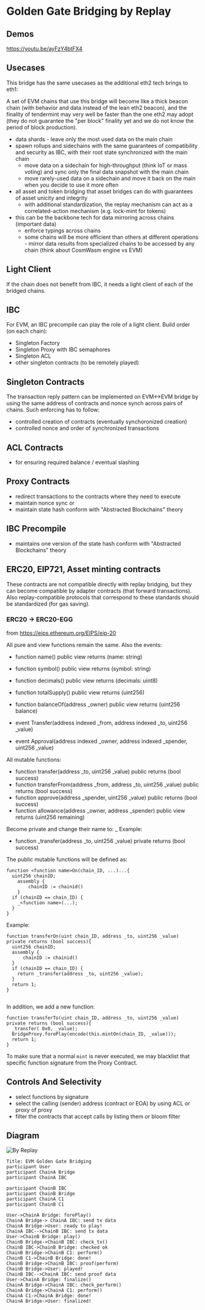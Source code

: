 # Golden Gate Bridging by Replay

## Demos

https://youtu.be/ayFzY4btFX4

## Usecases

This bridge has the same usecases as the additional eth2 tech brings to eth1:

A set of EVM chains that use this bridge will become like a thick beacon chain (with behavior and data instead of the lean eth2 beacon), and the finality of tendermint may very well be faster than the one eth2 may adopt (they do not guarantee the "per block" finality yet and we do not know the period of block production).

- data shards - leave only the most used data on the main chain
- spawn rollups and sidechains with the same guarantees of compatibility and security as IBC, with their root state synchronized with the main chain
    - move data on a sidechain for high-throughput (think IoT or mass voting) and sync only the final data snapshot with the main chain
    - move rarely-used data on a sidechain and move it back on the main when you decide to use it more often
- all asset and token bridging that asset bridges can do with guarantees of asset unicity and integrity
    - with additional standardization, the replay mechanism can act as a correlated-action mechanism (e.g. lock-mint for tokens)
- this can be the backbone tech for data mirroring across chains (important data)
    - enforce typings across chains 
    - some chains will be more efficient than others at different operations - mirror data results from specialized chains to be accessed by any chain (think about CosmWasm engine vs EVM)


## Light Client

If the chain does not benefit from IBC, it needs a light client of each of the bridged chains.

## IBC

For EVM, an IBC precompile can play the role of a light client. Build order (on each chain):

- Singleton Factory
- Singleton Proxy with IBC semaphores
- Singleton ACL
- other singleton contracts (to be remotely played)

## Singleton Contracts

The transaction reply pattern can be implemented on EVM<->EVM bridge by using the same address of contracts and nonce synch across pairs of chains.
Such enforcing has to follow:

- controlled creation of contracts (eventually synchoronized creation)
- controlled nonce and order of synchronized transactions

## ACL Contracts

- for ensuring required balance / eventual slashing

## Proxy Contracts

- redirect transactions to the contracts where they need to execute
- maintain nonce sync or
- maintain state hash conform with "Abstracted Blockchains" theory

## IBC Precompile

- maintains one version of the state hash conform with "Abstracted Blockchains" theory

## ERC20, EIP721, Asset minting contracts

These contracts are not compatible directly with replay bridging, but they can become compatible by adapter contracts (that forward transactions).
Also replay-compatible protocols that correspond to these standards should be standardized (for gas saving).

### ERC20 -> ERC20-EGG

from https://eips.ethereum.org/EIPS/eip-20

All pure and view functions remain the same. Also the events:

- function name() public view returns (name: string)
- function symbol() public view returns (symbol: string)
- function decimals() public view returns (decimals: uint8)
- function totalSupply() public view returns (uint256)
- function balanceOf(address _owner) public view returns (uint256 balance)

- event Transfer(address indexed _from, address indexed _to, uint256 _value)
- event Approval(address indexed _owner, address indexed _spender, uint256 _value)

All mutable functions:

- function transfer(address _to, uint256 _value) public returns (bool success)
- function transferFrom(address _from, address _to, uint256 _value) public returns (bool success)
- function approve(address _spender, uint256 _value) public returns (bool success)
- function allowance(address _owner, address _spender) public view returns (uint256 remaining)

Become private and change their name to: _<function name> Example:

- function _transfer(address _to, uint256 _value) private returns (bool success)

The public mutable functions will be defined as:
  
```
function <function name>On(chain_ID, ...)...{
  uint256 chainID;
    assembly {
        chainID := chainid()
    }
  if (chainID == chain_ID) {
    _<function name>(...);
  }
}
```
Example:

```
function transferOn(uint chain_ID, address _to, uint256 _value) private returns (bool success){
  uint256 chainID;
  assembly {
      chainID := chainid()
  }
  if (chainID == chain_ID) {
    return _transfer(address _to, uint256 _value);
  }
  return 1;
}
  
```
  
In addition, we add a new function:
```
function transferTo(uint chain_ID, address _to, uint256 _value) private returns (bool success){
  _transfer( 0x0, _value);
  BridgeProxy.forePlay(encode(this.mintOn(chain_ID, _value)));
  return 1;
}
```
    
To make sure that a normal `mint` is never executed, we may blacklist that specific function signature from the Proxy Contract.
    
## Controls And Selectivity
    
- select functions by signature
- select the calling (sender) address (contract or EOA) by using ACL or proxy of proxy
- filter the contracts that accept calls by listing them or bloom filter
    

## Diagram
  
![By Replay](images/byReplay.svg)
```
Title: EVM Golden Gate Bridging
participant User
participant ChainA Bridge
participant ChainA IBC

participant ChainB IBC
participant ChainB Bridge
participant ChainA C1
participant ChainB C1

User->ChainA Bridge: forePlay()
ChainA Bridge-> ChainA IBC: send tx data 
ChainA Bridge->User: ready to play!
ChainA IBC-->ChainB IBC: send tx data
User->ChainB Bridge: play()
ChainB Bridge->ChainB IBC: check_tx()
ChainB IBC->ChainB Bridge: checked ok
ChainB Bridge->ChainB C1: perform()
ChainB C1->ChainB Bridge: done!
ChainB Bridge->ChainB IBC: proof(perform)
ChainB Bridge->User: played!
ChainB IBC-->ChainA IBC: send proof data
User->ChainA Bridge: finalize()
ChainA Bridge->ChainA IBC: check_perform()
ChainA Bridge->ChainA C1: perform()
ChainA C1->ChainA Bridge: done!
ChainA Bridge->User: finalized!
  
```

